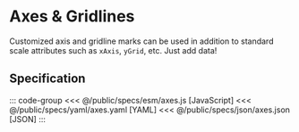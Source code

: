<script setup>
  import { coordinator } from '@uwdata/vgplot';
  coordinator().clear();
</script>

# Axes & Gridlines

Customized axis and gridline marks can be used in addition to standard scale attributes such as `xAxis`, `yGrid`, etc. Just add data!

<Example spec="/specs/yaml/axes.yaml" />

## Specification

::: code-group
<<< @/public/specs/esm/axes.js [JavaScript]
<<< @/public/specs/yaml/axes.yaml [YAML]
<<< @/public/specs/json/axes.json [JSON]
:::
